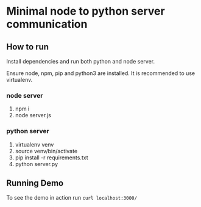# Minimal node to python server communication

## How to run

Install dependencies and run both python and node server.

Ensure node, npm, pip and python3 are installed. It is recommended to use virtualenv.

### node server

1. npm i
2. node server.js

### python server

1. virtualenv venv
2. source venv/bin/activate
3. pip install -r requirements.txt
4. python server.py

## Running Demo

To see the demo in action run `curl localhost:3000/`



